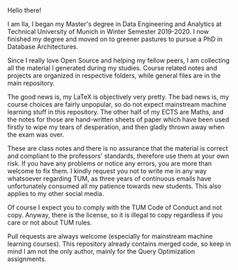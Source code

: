 Hello there!

I am Ila, I began my Master's degree in Data Engineering and Analytics at Technical University of Munich in Winter Semester 2019-2020. I now finished my degree and moved on to greener pastures to pursue a PhD in Database Architectures. 

Since I really love Open Source and helping my fellow peers, I am collecting all the material I generated during my studies. Course related notes and projects are organized in respective folders, while general files are in the main repository. 

The good news is, my LaTeX is objectively very pretty. The bad news is, my course choices are fairly unpopular, so do not expect mainstream machine learning stuff in this repository. The other half of my ECTS are Maths, and the notes for those are hand-written sheets of paper which have been used firstly to wipe my tears of desperation, and then gladly thrown away when the exam was over.

These are class notes and there is no assurance that the material is correct and compliant to the professors' standards, therefore use them at your own risk. If you have any problems or notice any errors, you are more than welcome to fix them. I kindly request you not to write me in any way whatsoever regarding TUM, as three years of continuous emails have unfortunately consumed all my patience towards new students. This also applies to my other social media. 

Of course I expect you to comply with the TUM Code of Conduct and not copy. Anyway, there is the license, so it is illegal to copy regardless if you care or not about TUM rules.

Pull requests are always welcome (especially for mainstream machine learning courses). This repository already contains merged code, so keep in mind I am not the only author, mainly for the Query Optimization assignments.
